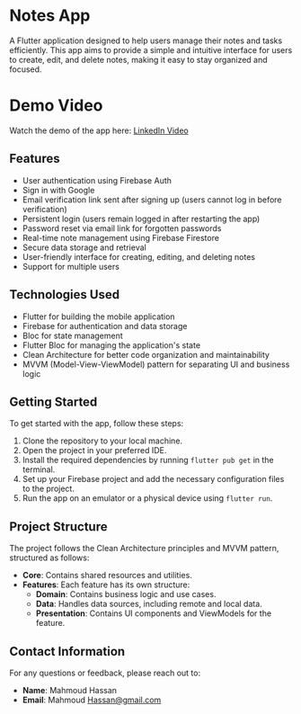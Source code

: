 # Notes App

A Flutter application designed to help users manage their notes and tasks efficiently. This app aims to provide a simple and intuitive interface for users to create, edit, and delete notes, making it easy to stay organized and focused.

# Demo Video

Watch the demo of the app here: [LinkedIn Video]()

## Features

* User authentication using Firebase Auth
* Sign in with Google
* Email verification link sent after signing up (users cannot log in before verification)
* Persistent login (users remain logged in after restarting the app)
* Password reset via email link for forgotten passwords
* Real-time note management using Firebase Firestore
* Secure data storage and retrieval
* User-friendly interface for creating, editing, and deleting notes
* Support for multiple users

## Technologies Used

* Flutter for building the mobile application
* Firebase for authentication and data storage
* Bloc for state management
* Flutter Bloc for managing the application's state
* Clean Architecture for better code organization and maintainability
* MVVM (Model-View-ViewModel) pattern for separating UI and business logic

## Getting Started

To get started with the app, follow these steps:

1. Clone the repository to your local machine.
2. Open the project in your preferred IDE.
3. Install the required dependencies by running `flutter pub get` in the terminal.
4. Set up your Firebase project and add the necessary configuration files to the project.
5. Run the app on an emulator or a physical device using `flutter run`.

## Project Structure

The project follows the Clean Architecture principles and MVVM pattern, structured as follows:

- **Core**: Contains shared resources and utilities.
- **Features**: Each feature has its own structure:
  - **Domain**: Contains business logic and use cases.
  - **Data**: Handles data sources, including remote and local data.
  - **Presentation**: Contains UI components and ViewModels for the feature.

## Contact Information

For any questions or feedback, please reach out to:

- **Name**: Mahmoud Hassan
- **Email**: Mahmoud Hassan@gmail.com